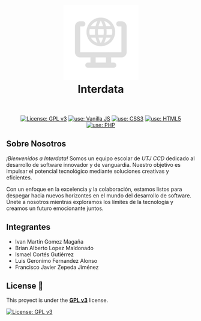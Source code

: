 <h1 align="center">
  <img src="./assets/logo/logo1.svg" alt="logo" width="200">
  <br>
  Interdata
  <br>
  <br>
</h1>

<p align="center">
  <a href="https://www.gnu.org/licenses/gpl-3.0"><img src="https://img.shields.io/badge/License-GPLv3-blue.svg" alt="License: GPL v3"></a>
  <a href="https://developer.mozilla.org/es/docs/Web/JavaScript"><img src="https://img.shields.io/badge/use-Vanilla%20JS-yellow.svg" alt="use: Vanilla JS"></a>
  <a href="https://developer.mozilla.org/es/docs/Web/CSS"><img src="https://img.shields.io/badge/use-CSS3-blue.svg" alt="use: CSS3"></a>
  <a href="https://developer.mozilla.org/es/docs/Glossary/HTML5"><img src="https://img.shields.io/badge/use-HTML5-red.svg" alt="use: HTML5"></a>
  <a href="https://www.php.net/"><img src="https://img.shields.io/badge/use-PHP-blue.svg" alt="use: PHP"></a>
</p>



## Sobre Nosotros

*¡Bienvenidos a Interdata!* Somos un equipo escolar de *UTJ CCD* dedicado al desarrollo de software innovador y de vanguardia. Nuestro objetivo es impulsar el potencial tecnológico mediante soluciones creativas y eficientes. 

Con un enfoque en la excelencia y la colaboración, estamos listos para despegar hacia nuevos horizontes en el mundo del desarrollo de software. Únete a nosotros mientras exploramos los límites de la tecnología y creamos un futuro emocionante juntos. 



## Integrantes

* Ivan Martín Gomez Magaña
* Brian Alberto Lopez Maldonado
* Ismael Cortés Gutiérrez
* Luis Geronimo Fernandez Alonso
* Francisco Javier Zepeda Jiménez



## License 🚨

This proyect is under the [**GPL v3**](https://www.gnu.org/licenses/gpl-3.0) license.

[![License: GPL v3](https://img.shields.io/badge/License-GPLv3-blue.svg)](https://www.gnu.org/licenses/gpl-3.0)